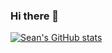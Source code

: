 ### Hi there 👋


[![Sean's GitHub stats](https://github-readme-stats.vercel.app/api?username=seanevanlee)](https://github.com/anuraghazra/github-readme-stats)
<!--
**seanevanlee/seanevanlee** is a ✨ _special_ ✨ repository because its `README.md` (this file) appears on your GitHub profile.

Here are some ideas to get you started:

- 🔭 I’m currently working on ...
- 🌱 I’m currently learning ...
- 👯 I’m looking to collaborate on ...
- 🤔 I’m looking for help with ...
- 💬 Ask me about ...
- 📫 How to reach me: ...
- 😄 Pronouns: ...
- ⚡ Fun fact: ...
-->
